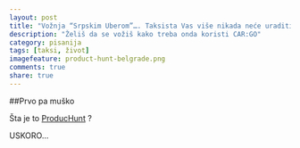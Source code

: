 ```yaml
---
layout: post
title: "Vožnja “Srpskim Uberom”…. Taksista Vas više nikada neće uraditi 'Na turbinu'"
description: "Želiš da se vožiš kako treba onda koristi CAR:GO"
category: pisanija  
tags: [taksi, život]
imagefeature: product-hunt-belgrade.png
comments: true
share: true
---
```


##Prvo pa muško 

Šta je to [ProducHunt](www.producthunt.com) ?

USKORO...


